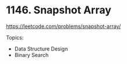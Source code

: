 # 1146. Snapshot Array

https://leetcode.com/problems/snapshot-array/

Topics:
- Data Structure Design
- Binary Search